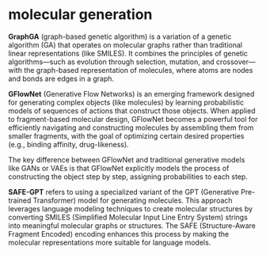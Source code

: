 # molecular generation

**GraphGA** (graph-based genetic algorithm) is a variation of a genetic algorithm (GA) that operates on molecular graphs rather than traditional linear representations (like SMILES). It combines the principles of genetic algorithms—such as evolution through selection, mutation, and crossover—with the graph-based representation of molecules, where atoms are nodes and bonds are edges in a graph. 

**GFlowNet** (Generative Flow Networks) is an emerging framework designed for generating complex objects (like molecules) by learning probabilistic models of sequences of actions that construct those objects. When applied to fragment-based molecular design, GFlowNet becomes a powerful tool for efficiently navigating and constructing molecules by assembling them from smaller fragments, with the goal of optimizing certain desired properties (e.g., binding affinity, drug-likeness).

The key difference between GFlowNet and traditional generative models like GANs or VAEs is that GFlowNet explicitly models the process of constructing the object step by step, assigning probabilities to each step.

**SAFE-GPT** refers to using a specialized variant of the GPT (Generative Pre-trained Transformer) model for generating molecules. This approach leverages language modeling techniques to create molecular structures by converting SMILES (Simplified Molecular Input Line Entry System) strings into meaningful molecular graphs or structures. The SAFE (Structure-Aware Fragment Encoded) encoding enhances this process by making the molecular representations more suitable for language models.

